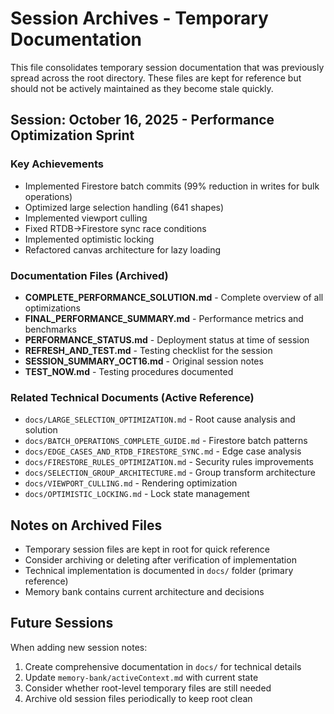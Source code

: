 # Session Archives - Temporary Documentation

This file consolidates temporary session documentation that was previously spread across the root directory. These files are kept for reference but should not be actively maintained as they become stale quickly.

## Session: October 16, 2025 - Performance Optimization Sprint

### Key Achievements
- Implemented Firestore batch commits (99% reduction in writes for bulk operations)
- Optimized large selection handling (641 shapes)
- Implemented viewport culling
- Fixed RTDB→Firestore sync race conditions
- Implemented optimistic locking
- Refactored canvas architecture for lazy loading

### Documentation Files (Archived)
- **COMPLETE_PERFORMANCE_SOLUTION.md** - Complete overview of all optimizations
- **FINAL_PERFORMANCE_SUMMARY.md** - Performance metrics and benchmarks
- **PERFORMANCE_STATUS.md** - Deployment status at time of session
- **REFRESH_AND_TEST.md** - Testing checklist for the session
- **SESSION_SUMMARY_OCT16.md** - Original session notes
- **TEST_NOW.md** - Testing procedures documented

### Related Technical Documents (Active Reference)
- `docs/LARGE_SELECTION_OPTIMIZATION.md` - Root cause analysis and solution
- `docs/BATCH_OPERATIONS_COMPLETE_GUIDE.md` - Firestore batch patterns
- `docs/EDGE_CASES_AND_RTDB_FIRESTORE_SYNC.md` - Edge case analysis
- `docs/FIRESTORE_RULES_OPTIMIZATION.md` - Security rules improvements
- `docs/SELECTION_GROUP_ARCHITECTURE.md` - Group transform architecture
- `docs/VIEWPORT_CULLING.md` - Rendering optimization
- `docs/OPTIMISTIC_LOCKING.md` - Lock state management

## Notes on Archived Files
- Temporary session files are kept in root for quick reference
- Consider archiving or deleting after verification of implementation
- Technical implementation is documented in `docs/` folder (primary reference)
- Memory bank contains current architecture and decisions

## Future Sessions
When adding new session notes:
1. Create comprehensive documentation in `docs/` for technical details
2. Update `memory-bank/activeContext.md` with current state
3. Consider whether root-level temporary files are still needed
4. Archive old session files periodically to keep root clean
